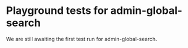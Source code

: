 # Playground tests for admin-global-search
We are still awaiting the first test run for admin-global-search.
